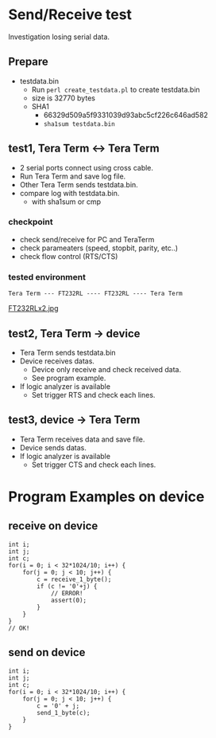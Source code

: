 ﻿# Send/Receive test

Investigation losing serial data.

## Prepare

- testdata.bin
  - Run `perl create_testdata.pl` to create testdata.bin
  - size is 32770 bytes
  - SHA1
    - 66329d509a5f9331039d93abc5cf226c646ad582
    - `sha1sum testdata.bin`

## test1, Tera Term <-> Tera Term

- 2 serial ports connect using cross cable.
- Run Tera Term and save log file.
- Other Tera Term sends testdata.bin.
- compare log with testdata.bin.
  - with sha1sum or cmp

### checkpoint

- check send/receive for PC and TeraTerm
- check parameaters (speed, stopbit, parity, etc..)
- check flow control (RTS/CTS)

### tested environment

```
Tera Term --- FT232RL ---- FT232RL ---- Tera Term
```
[FT232RLx2.jpg](FT232RLx2.jpg)


## test2, Tera Term -> device

- Tera Term sends testdata.bin
- Device receives datas.
  - Device only receive and check received data.
  - See program example.
- If logic analyzer is available
  - Set trigger RTS and check each lines.

## test3, device -> Tera Term

- Tera Term receives data and save file.
- Device sends datas.
- If logic analyzer is available
  - Set trigger CTS and check each lines.

# Program Examples on device

## receive on device

    int i;
    int j;
    int c;
    for(i = 0; i < 32*1024/10; i++) {
        for(j = 0; j < 10; j++) {
            c = receive_1_byte();
            if (c != '0'+j) {
                // ERROR!
                assert(0);
            }
        }
    }
    // OK!

## send on device

    int i;
    int j;
    int c;
    for(i = 0; i < 32*1024/10; i++) {
        for(j = 0; j < 10; j++) {
            c = '0' + j;
            send_1_byte(c);
        }
    }
